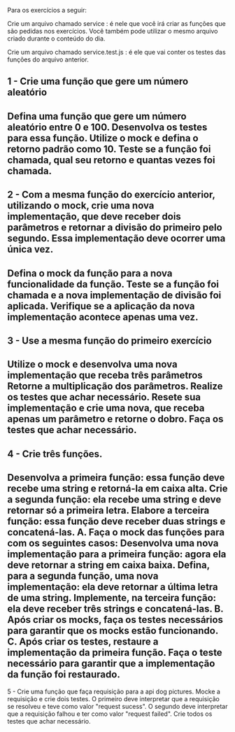Para os exercícios a seguir:

Crie um arquivo chamado service : é nele que você irá criar as funções que são pedidas nos exercícios. Você também pode utilizar o mesmo arquivo criado durante o conteúdo do dia.

Crie um arquivo chamado service.test.js : é ele que vai conter os testes das funções do arquivo anterior.

1 - Crie uma função que gere um número aleatório
---------------------------------------------------------------------------------------------------------
Defina uma função que gere um número aleatório entre 0 e 100.
Desenvolva os testes para essa função.
Utilize o mock e defina o retorno padrão como 10.
Teste se a função foi chamada, qual seu retorno e quantas vezes foi chamada.
---------------------------------------------------------------------------------------------------------

2 - Com a mesma função do exercício anterior, utilizando o mock, crie uma nova implementação, que deve receber dois parâmetros e retornar a divisão do primeiro pelo segundo. Essa implementação deve ocorrer uma única vez.
---------------------------------------------------------------------------------------------------------
Defina o mock da função para a nova funcionalidade da função.
Teste se a função foi chamada e a nova implementação de divisão foi aplicada.
Verifique se a aplicação da nova implementação acontece apenas uma vez.
---------------------------------------------------------------------------------------------------------

3 - Use a mesma função do primeiro exercício
---------------------------------------------------------------------------------------------------------
Utilize o mock e desenvolva uma nova implementação que receba três parâmetros
Retorne a multiplicação dos parâmetros.
Realize os testes que achar necessário.
Resete sua implementação e crie uma nova, que receba apenas um parâmetro e retorne o dobro.
Faça os testes que achar necessário.
---------------------------------------------------------------------------------------------------------

4 - Crie três funções.
---------------------------------------------------------------------------------------------------------
Desenvolva a primeira função: essa função deve recebe uma string e retorná-la em caixa alta.
Crie a segunda função: ela recebe uma string e deve retornar só a primeira letra.
Elabore a terceira função: essa função deve receber duas strings e concatená-las.
A. Faça o mock das funções para com os seguintes casos:
  Desenvolva uma nova implementação para a primeira função: agora ela deve retornar a string em caixa baixa.
Defina, para a segunda função, uma nova implementação: ela deve retornar a última letra de uma string.
Implemente, na terceira função: ela deve receber três strings e concatená-las.
B. Após criar os mocks, faça os testes necessários para garantir que os mocks estão funcionando.
C. Após criar os testes, restaure a implementação da primeira função.
Faça o teste necessário para garantir que a implementação da função foi restaurado.
---------------------------------------------------------------------------------------------------------

5 - Crie uma função que faça requisição para a api dog pictures.
Mocke a requisição e crie dois testes.
  O primeiro deve interpretar que a requisição se resolveu e teve como valor "request sucess".
  O segundo deve interpretar que a requisição falhou e ter como valor "request failed".
Crie todos os testes que achar necessário.